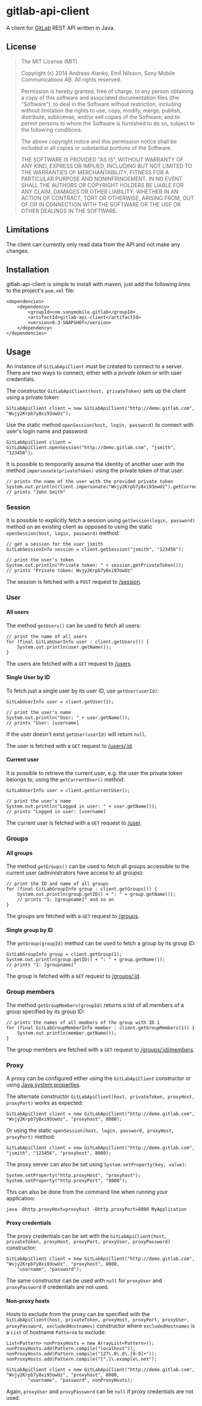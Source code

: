 # gitlab-api-client

A client for [GitLab][] REST API written in Java.

## License

> The MIT License (MIT)
>
> Copyright (c) 2014 Andreas Alanko, Emil Nilsson, Sony Mobile Communications AB.
> All rights reserved.
>
> Permission is hereby granted, free of charge, to any person obtaining a copy
> of this software and associated documentation files (the "Software"), to deal
> in the Software without restriction, including without limitation the rights
> to use, copy, modify, merge, publish, distribute, sublicense, and/or sell
> copies of the Software, and to permit persons to whom the Software is
> furnished to do so, subject to the following conditions:
>
> The above copyright notice and this permission notice shall be included in
> all copies or substantial portions of the Software.
>
> THE SOFTWARE IS PROVIDED "AS IS", WITHOUT WARRANTY OF ANY KIND, EXPRESS OR
> IMPLIED, INCLUDING BUT NOT LIMITED TO THE WARRANTIES OF MERCHANTABILITY,
> FITNESS FOR A PARTICULAR PURPOSE AND NONINFRINGEMENT. IN NO EVENT SHALL THE
> AUTHORS OR COPYRIGHT HOLDERS BE LIABLE FOR ANY CLAIM, DAMAGES OR OTHER
> LIABILITY, WHETHER IN AN ACTION OF CONTRACT, TORT OR OTHERWISE, ARISING FROM,
> OUT OF OR IN CONNECTION WITH THE SOFTWARE OR THE USE OR OTHER DEALINGS IN
> THE SOFTWARE.

## Limitations

The client can currently only read data from the API and not make any changes.

## Installation

gitlab-api-client is simple to install with maven, just add the following lines to the project's `pom.xml` file:

    <dependencies>
        <dependency>
            <groupId>com.sonymobile.gitlab</groupId>
            <artifactId>gitlab-api-client</artifactId>
            <version>0.3-SNAPSHOT</version>
        </dependency>
    </dependencies>

## Usage

An instance of `GitLabApiClient` must be created to connect to a server.
There are two ways to connect, either with a *private token* or with user credentials.

The constructor `GitLabApiClient(host, privateToken)` sets up the client using a private token:

    GitLabApiClient client = new GitLabApiClient("http://demo.gitlab.com", "Wvjy2Krpb7y8xi93owUz");

Use the static method `openSession(host, login, password)` to connect with user's login name and password:

    GitLabApiClient client = GitLabApiClient.openSession("http://demo.gitlab.com", "jsmith", "123456");

It is possible to temporarily assume the identity of another user with the method `impersonate(privateToken)` using the
private token of that user:

    // prints the name of the user with the provided private token
    System.out.println(client.impersonate("Wvjy2Krpb7y8xi93owUz").getCurrentUser().getName());
    // prints "John Smith"

### Session

It is possible to explicitly fetch a session using `getSession(login, password)` method on an existing client as opposed
 to using the static `openSession(host, login, password)` method:

    // get a session for the user jsmith
    GitLabSessionInfo session = client.getSession("jsmith", "123456");

    // print the user's token
    System.out.println("Private token: " + session.getPrivateToken());
    // prints "Private token: Wvjy2Krpb7y8xi93owUz"

The session is fetched with a `POST` request to [/session][session].

### User

#### All users

The method `getUsers()` can be used to fetch all users:

    // print the name of all users
    for (final GitLabUserInfo user : client.getUsers()) {
        System.out.println(user.getName());
    }

The users are fetched with a `GET` request to [/users][listusers].

#### Single User by ID

To fetch just a single user by its user ID, use `getUser(userId)`:

    GitLabUserInfo user = client.getUser(1);

    // print the user's name
    System.out.println("User: " + user.getName());
    // prints "User: [username]

If the user doesn't exist `getUser(userId)` will return `null`.

The user is fetched with a `GET` request to [/users/:id][singleuser].

#### Current user

It is possible to retrieve the current user, e.g. the user the private token belongs to, using the `getCurrentUser()`
method:

    GitLabUserInfo user = client.getCurrentUser();

    // print the user's name
    System.out.println("Logged in user: " + user.getName());
    // prints "Logged in user: [username]

The current user is fetched with a `GET` request to [/user][currentuser].

### Groups

#### All groups

The method `getGroups()` can be used to fetch all groups accessible to the current user (administrators have access to
 all groups):

    // print the ID and name of all groups
    for (final GitLabGroupInfo group : client.getGroups()) {
        System.out.println(group.getID() + ": " + group.getName());
        // prints "1: [groupname]" and so on
    }

The groups are fetched with a `GET` request to [/groups][allgroups].

#### Single group by ID

The `getGroup(groupId)` method can be used to fetch a group by its group ID:

    GitLabGroupInfo group = client.getGroup(1);
    System.out.println(group.getID() + ": " + group.getName());
    // prints "1: [groupname]"

The group is fetched with a `GET` request to [/groups/:id][groupdetails].

### Group members

The method `getGroupMembers(groupId)` returns a list of all members of a group specified by its group ID:

    // prints the names of all members of the group with ID 1
    for (final GitLabGroupMemberInfo member : client.getGroupMembers(1)) {
        System.out.println(member.getName());
    }

The group members are fetched with a `GET` request to [/groups/:id/members][groupmembers].

### Proxy

A proxy can be configured either using the `GitLabApiClient` constructor or using [Java system properties][javaproxy].

The alternate constructor `GitLabApiClient(host, privateToken, proxyHost, proxyPort)` works as expected:

    GitLabApiClient client = new GitLabApiClient("http://demo.gitlab.com", "Wvjy2Krpb7y8xi93owUz", "proxyhost", 8080);

Or using the static `openSession(host, login, password, proxyHost, proxyPort)` method:

    GitLabApiClient client = new GitLabApiClient("http://demo.gitlab.com", "jsmith", "123456", "proxyhost", 8080);

The proxy server can also be set using `System.setProperty(key, value)`:

    System.setProperty("http.proxyHost", "proxyhost");
    System.setProperty("http.proxyPort", "8080");

This can also be done from the command line when running your application:

    java -Dhttp.proxyHost=proxyhost -Dhttp.proxyPort=8080 MyApplication

#### Proxy credentials

The proxy credentials can be set with the
`GitLabApiClient(host, privateToken, proxyHost, proxyPort, proxyUser, proxyPassword)` constructor:

    GitLabApiClient client = new GitLabApiClient("http://demo.gitlab.com", "Wvjy2Krpb7y8xi93owUz", "proxyhost", 8080,
        "username", "password");

The same constructor can be used with `null` for `proxyUser` and `proxyPassword` if credentials are not used.

#### Non-proxy hosts

Hosts to exclude from the proxy can be specified with the `GitLabApiClient(host, privateToken, proxyHost, proxyPort,
proxyUser, proxyPassword, excludedHostnames)` constructor where `excludedHostnames` is a `List` of hostname `Pattern`s
 to exclude:

    List<Pattern> nonProxyHosts = new ArrayList<Pattern>();
    nonProxyHosts.add(Pattern.compile("localhost"));
    nonProxyHosts.add(Pattern.compile("127\.0\.0\.[0-9]+"));
    nonProxyHosts.add(Pattern.compile("[^.]\.example\.net");

    GitLabApiClient client = new GitLabApiClient("http://demo.gitlab.com", "Wvjy2Krpb7y8xi93owUz", "proxyhost", 8080,
            "username", "password", nonProxyHosts);

Again, `proxyUser` and `proxyPassword` can be `null` if proxy credentials are not used.

[GitLab]:       https://www.gitlab.com/
[session]:      http://api.gitlab.org/session.html
[listusers]:    http://doc.gitlab.com/ce/api/users.html#list-users
[singleuser]:   http://doc.gitlab.com/ce/api/users.html#single-user
[currentuser]:  http://doc.gitlab.com/ce/api/users.html#current-user
[allgroups]:    http://doc.gitlab.com/ce/api/groups.html#list-project-groups
[groupdetails]: http://doc.gitlab.com/ce/api/groups.html#details-of-a-group
[groupmembers]: http://doc.gitlab.com/ce/api/groups.html#list-group-members
[javaproxy]:    http://docs.oracle.com/javase/6/docs/technotes/guides/net/proxies.html
